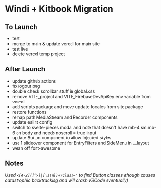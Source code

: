 # Windi + Kitbook Migration

## To Launch
- test
- merge to main & update vercel for main site
- test live
- delete vercel temp project

## After Launch
- update github actions
- fix logout bug
- double check scrollbar stuff in global.css
- remove VITE_project and VITE_FirebaseDevApiKey env variable from vercel
- add scripts package and move update-locales from site package
- restore functions
- remap path MediaStream and Recorder components
- update eslint config
- switch to svelte-pieces modal and note that doesn't have mb-4 sm:mb-6 on body and needs noscroll = true input
- update Button component to allow injected styles
- use 1 slideover component for EntryFilters and SideMenu in __layout
- wean off font-awesome

## Notes
*Used `<[A-Z]([^>]|[\s\n])+?class="` to find Button classes (though causes catastrophic backtracking and will crash VSCode eventually)*